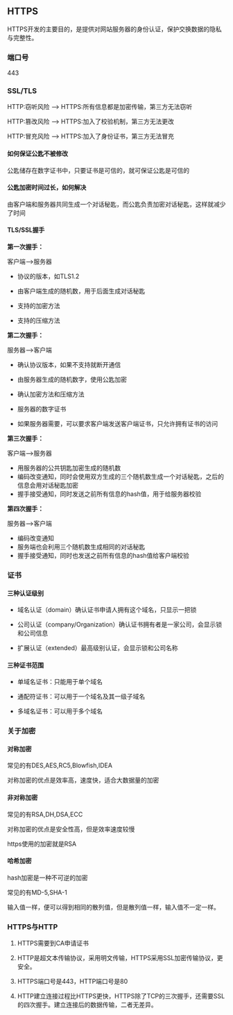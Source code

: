 ## HTTPS

HTTPS开发的主要目的，是提供对网站服务器的身份认证，保护交换数据的隐私与完整性。

### 端口号

443

### SSL/TLS

HTTP:窃听风险 --> HTTPS:所有信息都是加密传输，第三方无法窃听

HTTP:篡改风险 --> HTTPS:加入了校验机制，第三方无法更改

HTTP:冒充风险 --> HTTPS:加入了身份证书，第三方无法冒充

#### 如何保证公匙不被修改

公匙储存在数字证书中，只要证书是可信的，就可保证公匙是可信的

#### 公匙加密时间过长，如何解决

由客户端和服务器共同生成一个对话秘匙，而公匙负责加密对话秘匙，这样就减少了时间

#### TLS/SSL握手

**第一次握手：**

客户端-->服务器

* 协议的版本，如TLS1.2

* 由客户端生成的随机数，用于后面生成对话秘匙

* 支持的加密方法

* 支持的压缩方法

**第二次握手：**

服务器-->客户端

* 确认协议版本，如果不支持就断开通信

* 由服务器生成的随机数字，使用公匙加密

* 确认加密方法和压缩方法

* 服务器的数字证书

* 如果服务器需要，可以要求客户端发送客户端证书，只允许拥有证书的访问

**第三次握手：**

客户端-->服务器

* 用服务器的公共钥匙加密生成的随机数
* 编码改变通知，同时会使用双方生成的三个随机数生成一个对话秘匙，之后的信息会用对话秘匙加密
* 握手接受通知，同时发送之前所有信息的hash值，用于给服务器校验

**第四次握手：**

服务器-->客户端

* 编码改变通知
* 服务端也会利用三个随机数生成相同的对话秘匙
* 握手接受通知，同时也发送之前所有信息的hash值给客户端校验



### 证书

#### 三种认证级别

* 域名认证（domain）确认证书申请人拥有这个域名，只显示一把锁

* 公司认证（company/Organization）确认证书拥有者是一家公司，会显示锁和公司信息

* 扩展认证（extended）最高级别认证，会显示锁和公司名称

#### 三种证书范围

* 单域名证书：只能用于单个域名

* 通配符证书：可以用于一个域名及其一级子域名

* 多域名证书：可以用于多个域名

### 关于加密

#### 对称加密

常见的有DES,AES,RC5,Blowfish,IDEA

对称加密的优点是效率高，速度快，适合大数据量的加密

#### 非对称加密

常见的有RSA,DH,DSA,ECC

对称加密的优点是安全性高，但是效率速度较慢

https使用的加密就是RSA

#### 哈希加密

hash加密是一种不可逆的加密

常见的有MD-5,SHA-1

输入值一样，便可以得到相同的散列值，但是散列值一样，输入值不一定一样。

### HTTPS与HTTP

1. HTTPS需要到CA申请证书

2. HTTP是超文本传输协议，采用明文传输，HTTPS采用SSL加密传输协议，更安全。

3. HTTPS端口号是443，HTTP端口号是80

4. HTTP建立连接过程比HTTPS更快，HTTPS除了TCP的三次握手，还需要SSL的四次握手。建立连接后的数据传输，二者无差异。